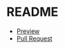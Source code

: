 # README
 - [Preview](https://dsydorenko534.github.io/README/)
 - [Pull Request](https://github.com/dsydorenko534/README/pull/1/files)